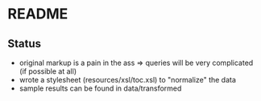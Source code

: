 # README

## Status
* original markup is a pain in the ass => queries will be very complicated (if possible at all)
* wrote a stylesheet (resources/xsl/toc.xsl) to "normalize" the data
 * sample results can be found in data/transformed